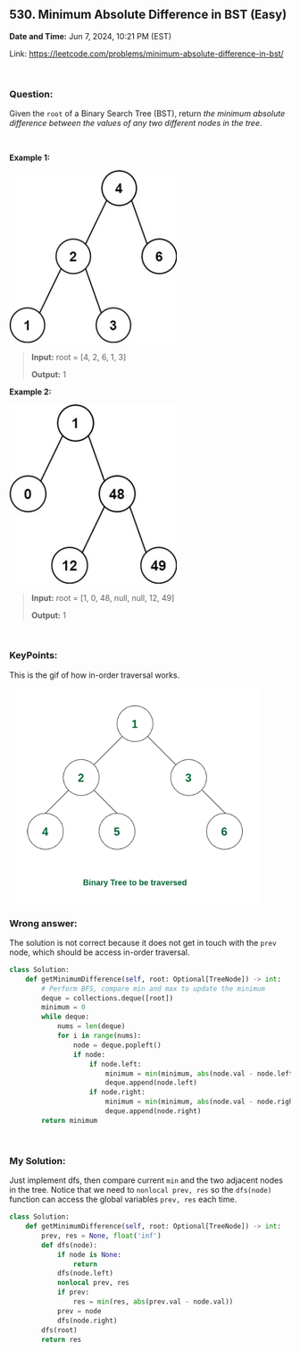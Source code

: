 ## 530. Minimum Absolute Difference in BST (Easy)
**Date and Time:** Jun 7, 2024, 10:21 PM (EST)

Link: https://leetcode.com/problems/minimum-absolute-difference-in-bst/

<br>

### Question:
Given the `root` of a Binary Search Tree (BST), return _the minimum absolute difference between the values of any two different nodes in the tree_.

<br>

**Example 1:**

<img src="images/530_1.jpg" alt="drawing" width="300"/>

> **Input:** root = [4, 2, 6, 1, 3]
> 
> **Output:** 1

**Example 2:**

<img src="images/530_2.jpg" alt="drawing" width="300"/>

> **Input:** root = [1, 0, 48, null, null, 12, 49]
> 
> **Output:** 1

<br>

### KeyPoints: 
This is the gif of how in-order traversal works.

<img src="images/530_3.gif" alt="drawing" width="450"/>

<br>

### Wrong answer:
The solution is not correct because it does not get in touch with the `prev` node, which should be access in-order traversal.
```python
class Solution:
    def getMinimumDifference(self, root: Optional[TreeNode]) -> int:
        # Perform BFS, compare min and max to update the minimum
        deque = collections.deque([root])
        minimum = 0
        while deque:
            nums = len(deque)
            for i in range(nums):
                node = deque.popleft()
                if node:
                    if node.left:
                        minimum = min(minimum, abs(node.val - node.left.val))
                        deque.append(node.left)
                    if node.right:
                        minimum = min(minimum, abs(node.val - node.right.val))
                        deque.append(node.right)
        return minimum
```

<br>

### My Solution:
Just implement dfs, then compare current `min` and the two adjacent nodes in the tree. Notice that we need to `nonlocal prev, res` so the `dfs(node)` function can access the global variables `prev, res` each time.
```python
class Solution:
    def getMinimumDifference(self, root: Optional[TreeNode]) -> int:
        prev, res = None, float('inf')
        def dfs(node):
            if node is None:
                return
            dfs(node.left)
            nonlocal prev, res
            if prev:
                res = min(res, abs(prev.val - node.val))
            prev = node
            dfs(node.right)
        dfs(root)
        return res
```
